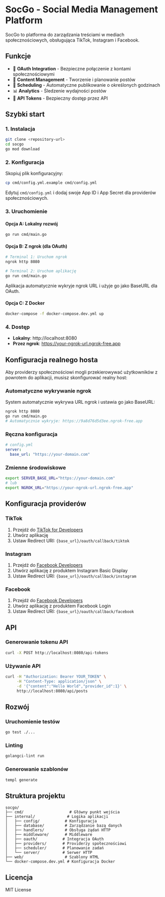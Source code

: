 # SocGo - Social Media Management Platform

SocGo to platforma do zarządzania treściami w mediach społecznościowych, obsługująca TikTok, Instagram i Facebook.

## Funkcje

- 🔗 **OAuth Integration** - Bezpieczne połączenie z kontami społecznościowymi
- 📝 **Content Management** - Tworzenie i planowanie postów
- 📅 **Scheduling** - Automatyczne publikowanie o określonych godzinach
- 📊 **Analytics** - Śledzenie wydajności postów
- 🔐 **API Tokens** - Bezpieczny dostęp przez API

## Szybki start

### 1. Instalacja

```bash
git clone <repository-url>
cd socgo
go mod download
```

### 2. Konfiguracja

Skopiuj plik konfiguracyjny:
```bash
cp cmd/config.yml.example cmd/config.yml
```

Edytuj `cmd/config.yml` i dodaj swoje App ID i App Secret dla providerów społecznościowych.

### 3. Uruchomienie

#### Opcja A: Lokalny rozwój
```bash
go run cmd/main.go
```

#### Opcja B: Z ngrok (dla OAuth)
```bash
# Terminal 1: Uruchom ngrok
ngrok http 8080

# Terminal 2: Uruchom aplikację
go run cmd/main.go
```

Aplikacja automatycznie wykryje ngrok URL i użyje go jako BaseURL dla OAuth.

#### Opcja C: Z Docker
```bash
docker-compose -f docker-compose.dev.yml up
```

### 4. Dostęp

- **Lokalny**: http://localhost:8080
- **Przez ngrok**: https://your-ngrok-url.ngrok-free.app

## Konfiguracja realnego hosta

Aby providerzy społecznościowi mogli przekierowywać użytkowników z powrotem do aplikacji, musisz skonfigurować realny host:

### Automatyczne wykrywanie ngrok
System automatycznie wykrywa URL ngrok i ustawia go jako BaseURL:
```bash
ngrok http 8080
go run cmd/main.go
# Automatycznie wykryje: https://9a8d76d5d3ee.ngrok-free.app
```

### Ręczna konfiguracja
```yaml
# config.yml
server:
  base_url: "https://your-domain.com"
```

### Zmienne środowiskowe
```bash
export SERVER_BASE_URL="https://your-domain.com"
# lub
export NGROK_URL="https://your-ngrok-url.ngrok-free.app"
```

## Konfiguracja providerów

### TikTok
1. Przejdź do [TikTok for Developers](https://developers.tiktok.com/)
2. Utwórz aplikację
3. Ustaw Redirect URI: `{base_url}/oauth/callback/tiktok`

### Instagram
1. Przejdź do [Facebook Developers](https://developers.facebook.com/)
2. Utwórz aplikację z produktem Instagram Basic Display
3. Ustaw Redirect URI: `{base_url}/oauth/callback/instagram`

### Facebook
1. Przejdź do [Facebook Developers](https://developers.facebook.com/)
2. Utwórz aplikację z produktem Facebook Login
3. Ustaw Redirect URI: `{base_url}/oauth/callback/facebook`

## API

### Generowanie tokenu API
```bash
curl -X POST http://localhost:8080/api-tokens
```

### Używanie API
```bash
curl -H "Authorization: Bearer YOUR_TOKEN" \
     -H "Content-Type: application/json" \
     -d '{"content":"Hello World","provider_id":1}' \
     http://localhost:8080/api/posts
```

## Rozwój

### Uruchomienie testów
```bash
go test ./...
```

### Linting
```bash
golangci-lint run
```

### Generowanie szablonów
```bash
templ generate
```

## Struktura projektu

```
socgo/
├── cmd/                    # Główny punkt wejścia
├── internal/              # Logika aplikacji
│   ├── config/           # Konfiguracja
│   ├── database/         # Zarządzanie bazą danych
│   ├── handlers/         # Obsługa żądań HTTP
│   ├── middleware/       # Middleware
│   ├── oauth/           # Integracja OAuth
│   ├── providers/       # Providerzy społecznościowi
│   ├── scheduler/       # Planowanie zadań
│   └── server/          # Serwer HTTP
├── web/                  # Szablony HTML
└── docker-compose.dev.yml # Konfiguracja Docker
```

## Licencja

MIT License